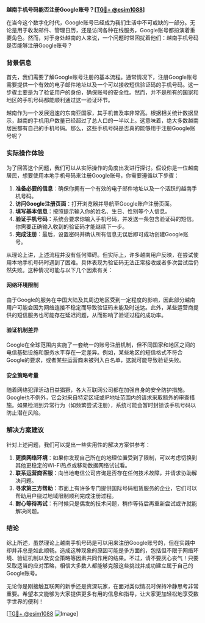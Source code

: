 **越南手机号码能否注册Google账号？[[TG💪+ @esim1088](https://t.me/s/esim1088)]**

在当今这个数字化时代，Google账号已经成为我们生活中不可或缺的一部分。无论是用于收发邮件、管理日历，还是访问各种在线服务，Google账号都扮演着重要角色。然而，对于身处越南的人来说，一个问题时常困扰着他们：越南手机号码是否能够注册Google账号？

### 背景信息

首先，我们需要了解Google账号注册的基本流程。通常情况下，注册Google账号需要提供一个有效的电子邮件地址以及一个可以接收短信验证码的手机号码。这一步骤主要是为了验证用户的身份，确保账号的安全性。然而，并不是所有的国家和地区的手机号码都能顺利通过这一验证环节。

越南作为一个发展迅速的东南亚国家，其手机普及率非常高。根据相关统计数据显示，越南的手机用户数量已经超过了总人口的一半以上。这意味着，绝大多数越南居民都有自己的手机号码。那么，这些手机号码是否真的能够用于注册Google账号呢？

### 实际操作体验

为了回答这个问题，我们可以从实际操作的角度出发进行探讨。假设你是一位越南居民，想要使用本地手机号码来注册Google账号，你需要遵循以下步骤：

1. **准备必要的信息**：确保你拥有一个有效的电子邮件地址以及一个活跃的越南手机号码。
2. **访问Google注册页面**：打开浏览器并导航至Google账户注册页面。
3. **填写基本信息**：按照提示输入你的姓名、生日、性别等个人信息。
4. **验证手机号码**：系统会要求你输入手机号码，并发送一条包含验证码的短信。你需要正确输入收到的验证码才能继续下一步。
5. **完成注册**：最后，设置密码并确认所有信息无误后即可成功创建Google账号。

从理论上讲，上述流程并没有任何障碍。但实际上，许多越南用户反映，在尝试使用本地手机号码时遇到了困难。具体表现为验证码无法正常接收或者多次尝试后仍然失败。这种情况可能与以下几个因素有关：

#### 网络环境限制

由于Google的服务在中国大陆及其周边地区受到一定程度的影响，因此部分越南用户可能会因为网络连接不稳定而导致验证码未能及时送达。此外，某些运营商提供的短信服务也可能存在延迟问题，从而影响了验证过程的成功率。

#### 验证机制差异

Google在全球范围内实施了一套统一的账号注册机制，但不同国家和地区之间的电信基础设施和服务水平存在一定差异。例如，某些地区的短信格式不符合Google的要求，或者某些运营商未被列入白名单，这就可能导致验证失败。

#### 安全策略考量

随着网络犯罪活动日益猖獗，各大互联网公司都在加强自身的安全防护措施。Google也不例外，它会对来自特定区域或IP地址范围内的请求采取额外的审查措施。如果检测到异常行为（如频繁尝试注册），系统可能会暂时封锁该手机号码以防止潜在风险。

### 解决方案建议

针对上述问题，我们可以提出一些实用性的解决方案供参考：

1. **更换网络环境**：如果你发现自己所在的地理位置受到了限制，可以考虑切换到其他更稳定的Wi-Fi热点或移动数据网络试试看。
2. **联系运营商客服**：向当地电信公司咨询是否存在任何技术故障，并请求协助解决问题。
3. **寻求第三方帮助**：市面上有许多专门提供国际号码租赁服务的企业，它们可以帮助用户绕过地域限制顺利完成注册过程。
4. **耐心等待再试**：有时候只是偶发的技术问题，稍作等待后再重新尝试或许就能解决问题。

### 结论

综上所述，虽然理论上越南手机号码是可以用来注册Google账号的，但在实践中却并非总是如此顺畅。造成这种现象的原因可能是多方面的，包括但不限于网络环境、验证机制以及安全策略等因素共同作用的结果。不过，请不要灰心丧气！只要采取适当的应对策略，相信大多数人都能够克服这些挑战并成功建立属于自己的Google账号。

无论你是刚接触互联网的新手还是资深玩家，在面对类似情况时保持冷静思考非常重要。希望本文能够为大家提供更多有用的信息和指导，让大家更加轻松地享受数字世界的便利！

[[TG💪+ @esim1088](https://t.me/s/esim1088) ![Image](https://i.postimg.cc/4NQfJmqS/Snipaste-2025-05-13-00-14-12.png)]